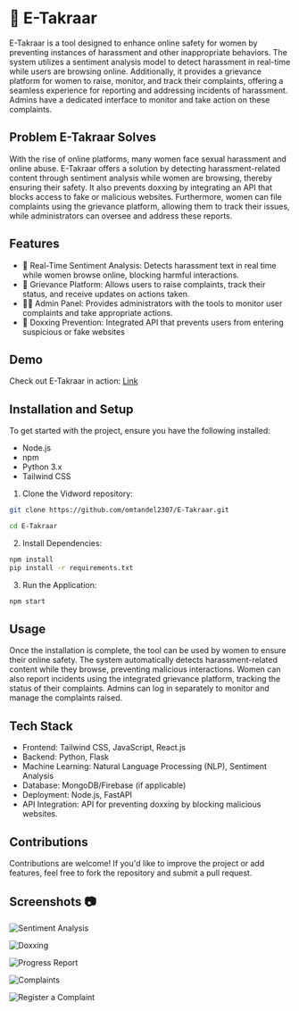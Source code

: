# 🚀 E-Takraar

E-Takraar is a tool designed to enhance online safety for women by preventing instances of harassment and other inappropriate behaviors. The system utilizes a sentiment analysis model to detect harassment in real-time while users are browsing online. Additionally, it provides a grievance platform for women to raise, monitor, and track their complaints, offering a seamless experience for reporting and addressing incidents of harassment. Admins have a dedicated interface to monitor and take action on these complaints.

## Problem E-Takraar Solves
With the rise of online platforms, many women face sexual harassment and online abuse. E-Takraar offers a solution by detecting harassment-related content through sentiment analysis while women are browsing, thereby ensuring their safety. It also prevents doxxing by integrating an API that blocks access to fake or malicious websites. Furthermore, women can file complaints using the grievance platform, allowing them to track their issues, while administrators can oversee and address these reports.

## Features

- 🔎 Real-Time Sentiment Analysis: Detects harassment text in real time while women browse online, blocking harmful interactions.
- 📝 Grievance Platform: Allows users to raise complaints, track their status, and receive updates on actions taken.
- 👨‍🏫 Admin Panel: Provides administrators with the tools to monitor user complaints and take appropriate actions.
- 🦹 Doxxing Prevention: Integrated API that prevents users from entering suspicious or fake websites


## Demo

Check out E-Takraar in action: [Link](https://devfolio.co/projects/etakraar-e25a)

## Installation and Setup

To get started with the project, ensure you have the following installed:

- Node.js
- npm
- Python 3.x
- Tailwind CSS

1. Clone the Vidword repository:

```bash
git clone https://github.com/omtandel2307/E-Takraar.git

cd E-Takraar
```
2. Install Dependencies:

```bash
npm install
pip install -r requirements.txt
```

3. Run the Application:

```bash
npm start
```

## Usage
Once the installation is complete, the tool can be used by women to ensure their online safety. The system automatically detects harassment-related content while they browse, preventing malicious interactions. Women can also report incidents using the integrated grievance platform, tracking the status of their complaints. Admins can log in separately to monitor and manage the complaints raised.

## Tech Stack
- Frontend: Tailwind CSS, JavaScript, React.js
- Backend: Python, Flask
- Machine Learning: Natural Language Processing (NLP), Sentiment Analysis
- Database: MongoDB/Firebase (if applicable)
- Deployment: Node.js, FastAPI
- API Integration: API for preventing doxxing by blocking malicious websites.

## Contributions
Contributions are welcome! If you'd like to improve the project or add features, feel free to fork the repository and submit a pull request.

## Screenshots 📷
![Sentiment Analysis](https://devfolio-prod.s3.ap-south-1.amazonaws.com/hackathons/60eb84de9a3a4a3c8d4ea8ca902666a2/projects/c01ad633c3c0437a9ccfbbea0723b96e/3943b9f1-3b9f-4651-8e6d-4e2063675517.png)

![Doxxing](https://devfolio-prod.s3.ap-south-1.amazonaws.com/hackathons/60eb84de9a3a4a3c8d4ea8ca902666a2/projects/c01ad633c3c0437a9ccfbbea0723b96e/1d8d3420-d6aa-49c6-ad8e-7de07f8fd219.png)

![Progress Report](https://devfolio-prod.s3.ap-south-1.amazonaws.com/hackathons/60eb84de9a3a4a3c8d4ea8ca902666a2/projects/c01ad633c3c0437a9ccfbbea0723b96e/4075ba7a-6d08-472d-949a-c20b3c912fc3.png)

![Complaints](https://devfolio-prod.s3.ap-south-1.amazonaws.com/hackathons/60eb84de9a3a4a3c8d4ea8ca902666a2/projects/c01ad633c3c0437a9ccfbbea0723b96e/2b38d0f5-2969-4963-889f-62715a12d253.png)

![Register a Complaint](https://devfolio-prod.s3.ap-south-1.amazonaws.com/hackathons/60eb84de9a3a4a3c8d4ea8ca902666a2/projects/c01ad633c3c0437a9ccfbbea0723b96e/e1640f08-0e7a-48d8-954f-ed6d258b3b3c.png)
